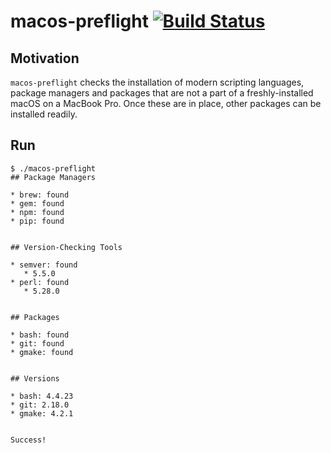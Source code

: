 # macos-preflight [![Build Status](https://travis-ci.org/tanakapayam/macos-preflight.svg?branch=master)](https://travis-ci.org/tanakapayam/macos-preflight)

## Motivation

`macos-preflight` checks the installation of modern scripting languages, package managers and packages that are not a part of a freshly-installed macOS on a MacBook Pro. Once these are in place, other packages can be installed readily.

## Run

```
$ ./macos-preflight
## Package Managers

* brew: found
* gem: found
* npm: found
* pip: found


## Version-Checking Tools

* semver: found
   * 5.5.0
* perl: found
   * 5.28.0


## Packages

* bash: found
* git: found
* gmake: found


## Versions

* bash: 4.4.23
* git: 2.18.0
* gmake: 4.2.1


Success!
```
